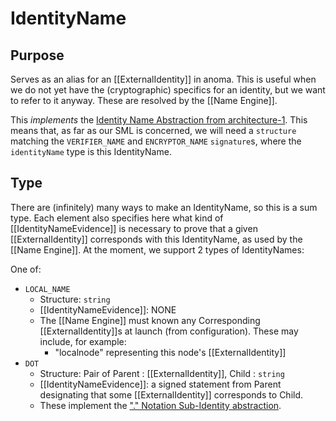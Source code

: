 # IdentityName

## Purpose

<!-- --8<-- [start:purpose] -->
Serves as an alias for an [[ExternalIdentity]] in anoma. 
This is useful when we do not yet have the (cryptographic) specifics for an identity, but we want to refer to it anyway. 
These are resolved by the [[Name Engine]].

This _implements_ the [Identity Name Abstraction from architecture-1](../../../architecture-1/abstractions/identity.md#identity-names).
This means that, as far as our SML is concerned, we will need a `structure` matching the `VERIFIER_NAME` and `ENCRYPTOR_NAME` `signature`s,  where the `identityName` type is this IdentityName.
<!-- --8<-- [end:purpose] -->


## Type

<!-- --8<-- [start:type] -->
There are (infinitely) many ways to make an IdentityName, so this is a sum type.
Each element also specifies here what kind of [[IdentityNameEvidence]] is necessary to prove that a given [[ExternalIdentity]] corresponds with this IdentityName, as used by the [[Name Engine]].
At the moment, we support 2 types of IdentityNames:

One of:
- `LOCAL_NAME`
  - Structure: `string`
  - [[IdentityNameEvidence]]: NONE
  - The [[Name Engine]] must known any Corresponding [[ExternalIdentity]]s at launch (from configuration). These may include, for example:
    - "localnode" representing this node's [[ExternalIdentity]]
- `DOT`
  - Structure: Pair of Parent : [[ExternalIdentity]], Child : `string`
  - [[IdentityNameEvidence]]: a signed statement from Parent designating that some [[ExternalIdentity]] corresponds to Child.
  - These implement the ["." Notation Sub-Identity abstraction](../../../architecture-1/abstractions/identity.md#-notation).
<!-- --8<-- [end:type] -->
